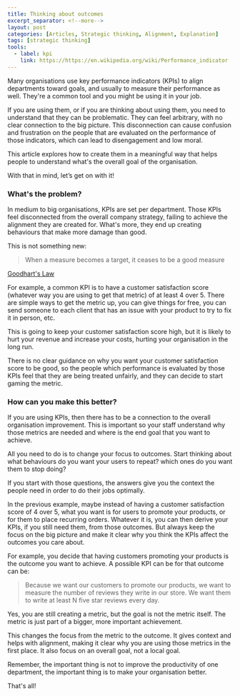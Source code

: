 ```yaml
---
title: Thinking about outcomes
excerpt_separator: <!--more-->
layout: post
categories: [Articles, Strategic thinking, Alignment, Explanation]
tags: [strategic thinking]
tools:
  - label: kpi
    link: https://https://en.wikipedia.org/wiki/Performance_indicator
---
```


Many organisations use key performance indicators (KPIs) to align departments toward goals, and usually to measure their performance as well. They're a common tool and you might be using it in your job.

If you are using them, or if you are thinking about using them, you need to understand that they can be problematic. They can feel arbitrary, with no clear connection to the big picture. This disconnection can cause confusion and frustration on the people that are evaluated on the performance of those indicators, which can lead to disengagement and low moral.

This article explores how to create them in a meaningful way that helps people to understand what's the overall goal of the organisation.

With that in mind, let’s get on with it!

<!--more-->

### What's the problem?

In medium to big organisations, KPIs are set per department. Those KPIs feel disconnected from the overall company strategy, failing to achieve the alignment they are created for. What's more, they end up creating behaviours that make more damage than good.

This is not something new:

> When a measure becomes a target, it ceases to be a good measure
<p class="quote_author"><a href="https://en.wikipedia.org/wiki/Goodhart%27s_law">Goodhart's Law</a></p>

For example, a common KPI is to have a customer satisfaction score (whatever way you are using to get that metric) of at least 4 over 5. There are simple ways to get the metric up, you can give things for free, you can send someone to each client that has an issue with your product to try to fix it in person, etc.

This is going to keep your customer satisfaction score high, but it is likely to hurt your revenue and increase your costs, hurting your organisation in the long run.

There is no clear guidance on why you want your customer satisfaction score to be good, so the people which performance is evaluated by those KPIs feel that they are being treated unfairly, and they can decide to start gaming the metric.

### How can you make this better?

If you are using KPIs, then there has to be a connection to the overall organisation improvement. This is important so your staff understand why those metrics are needed and where is the end goal that you want to achieve.

All you need to do is to change your focus to outcomes. Start thinking about what behaviours do you want your users to repeat? which ones do you want them to stop doing?

If you start with those questions, the answers give you the context the people need in order to do their jobs optimally.

In the previous example, maybe instead of having a customer satisfaction score of 4 over 5, what you want is for users to promote your products, or for them to place recurring orders. Whatever it is, you can then derive your KPIs, if you still need them, from those outcomes. But always keep the focus on the big picture and make it clear why you think the KPIs affect the outcomes you care about.

For example, you decide that having customers promoting your products is the outcome you want to achieve. A possible KPI can be for that outcome can be:

> Because we want our customers to promote our products, we want to measure the number of reviews they write in our store. We want them to write at least N five star reviews every day.

Yes, you are still creating a metric, but the goal is not the metric itself. The metric is just part of a bigger, more important  achievement.

This changes the focus from the metric to the outcome. It gives context and helps with alignment, making it clear why you are using those metrics in the first place. It also focus on an overall goal, not a local goal.

Remember, the important thing is not to improve the productivity of one department, the important thing is to make your organisation better.

That's all!
